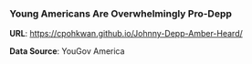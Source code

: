 ### Young Americans Are Overwhelmingly Pro-Depp

**URL**: https://cpohkwan.github.io/Johnny-Depp-Amber-Heard/

**Data Source**: YouGov America
